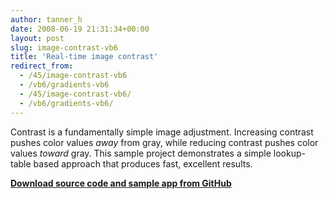 ```yaml
---
author: tanner_h
date: 2008-06-19 21:31:34+00:00
layout: post
slug: image-contrast-vb6
title: 'Real-time image contrast'
redirect_from:
  - /45/image-contrast-vb6
  - /vb6/gradients-vb6
  - /45/image-contrast-vb6/
  - /vb6/gradients-vb6/
---
```


Contrast is a fundamentally simple image adjustment.  Increasing contrast pushes color values *away* from gray, while reducing contrast pushes color values *toward* gray.  This sample project demonstrates a simple lookup-table based approach that produces fast, excellent results.

**[Download source code and sample app from GitHub](https://github.com/tannerhelland/vb6-code/tree/master/Contrast-effect)**

